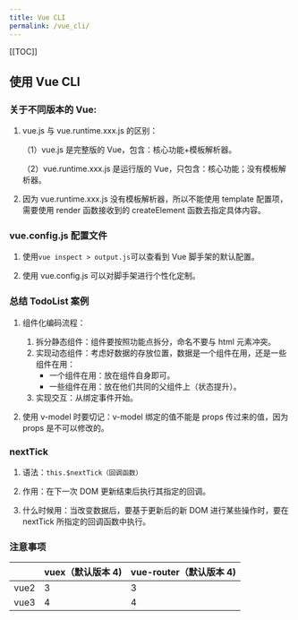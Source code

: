 ```yaml
---
title: Vue CLI
permalink: /vue_cli/
---
```

[[TOC]]

## 使用 Vue CLI

### **关于不同版本的 Vue:**

1. vue.js 与 vue.runtime.xxx.js 的区别：

    （1）vue.js 是完整版的 Vue，包含：核心功能+模板解析器。

    （2）vue.runtime.xxx.js 是运行版的 Vue，只包含：核心功能；没有模板解析器。

2. 因为 vue.runtime.xxx.js 没有模板解析器，所以不能使用 template 配置项，需要使用 render 函数接收到的 createElement 函数去指定具体内容。

### vue.config.js 配置文件

1. 使用`vue inspect > output.js`可以查看到 Vue 脚手架的默认配置。

2. 使用 vue.config.js 可以对脚手架进行个性化定制。

### 总结 TodoList 案例

1. 组件化编码流程：

    1. 拆分静态组件：组件要按照功能点拆分，命名不要与 html 元素冲突。
    2. 实现动态组件：考虑好数据的存放位置，数据是一个组件在用，还是一些组件在用：
        - 一个组件在用：放在组件自身即可。
        - 一些组件在用：放在他们共同的父组件上（状态提升）。
    3. 实现交互：从绑定事件开始。

2. 使用 v-model 时要切记：v-model 绑定的值不能是 props 传过来的值，因为 props 是不可以修改的。

### nextTick

1. 语法：`this.$nextTick（回调函数）`

2. 作用：在下一次 DOM 更新结束后执行其指定的回调。

3. 什么时候用：当改变数据后，要基于更新后的新 DOM 进行某些操作时，要在 nextTick 所指定的回调函数中执行。

### 注意事项

|  | vuex（默认版本 4) | vue-router（默认版本 4) |
| --- | --- | --- |
| vue2 | 3 | 3 |
| vue3 | 4 | 4 |

